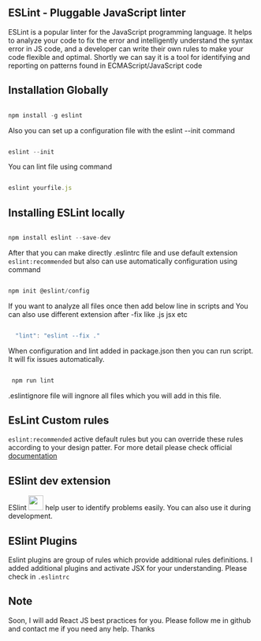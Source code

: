 ## ESLint - Pluggable JavaScript linter

ESLint is a popular linter for the JavaScript programming language. It helps to analyze your code to fix the error and intelligently understand the syntax error in JS code, and a developer can write their own rules to make your code flexible and optimal. Shortly we can say it is a tool for identifying and reporting on patterns found in ECMAScript/JavaScript code

## Installation Globally

```js

npm install -g eslint

```

Also you can set up a configuration file with the eslint --init command

```js

eslint --init

```

You can lint file using command

```js

eslint yourfile.js

```

## Installing ESLint locally

```js

npm install eslint --save-dev

```

After that you can make directly .eslintrc file and use default extension `eslint:recommended` but also can use automatically configuration using command

```js

npm init @eslint/config

```

If you want to analyze all files once then add below line in scripts
and You can also use different extension after -fix like .js jsx etc

```js

  "lint": "eslint --fix ."

```

When configuration and lint added in package.json then you can run script. It will fix issues automatically.

```js

 npm run lint

```

.eslintignore file will ingnore all files which you will add in this file.

## EsLint Custom rules

`eslint:recommended` active default rules but you can override these rules according to your design patter.
For more detail please check official [documentation](https://eslint.org/docs/rules/)

## ESlint dev extension

ESlint <img src="https://dbaeumer.gallerycdn.vsassets.io/extensions/dbaeumer/vscode-eslint/2.2.3/1642067257652/Microsoft.VisualStudio.Services.Icons.Default" width="30"> help user to identify problems easily. You can also use it during development.

## ESlint Plugins

Eslint plugins are group of rules which provide additional rules definitions. I added additional plugins and activate JSX for your understanding. Please check in `.eslintrc`

## Note

Soon, I will add React JS best practices for you. Please follow me in github and contact me if you need any help. Thanks
